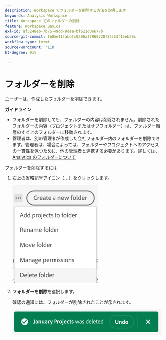 ```yaml
---
description: Workspace でフォルダーを削除する方法を説明します
keywords: Analysis Workspace
title: Workspace でのフォルダーの削除
feature: Workspace Basics
exl-id: af3248eb-7b75-49cd-9dea-bf621d06677b
source-git-commit: fb8be11fabefc0206af7868228f85353f15eb20c
workflow-type: tm+mt
source-wordcount: '110'
ht-degree: 91%

---
```


# フォルダーを削除

ユーザーは、作成したフォルダーを削除できます。

**ガイドライン**

* フォルダーを削除しても、フォルダーの内容は削除されません。削除されたフォルダーの内容（プロジェクトまたはサブフォルダー）は、フォルダー階層のすぐ上のフォルダーに移動されます。
* 管理者は、別の管理者が作成した会社フォルダー内のフォルダーを削除できます。管理者は、場合によっては、フォルダーやプロジェクトへのアクセスの一貫性を保つために、他の管理者と連携する必要があります。詳しくは、 [Analytics のフォルダーについて](/help/analyze/analysis-workspace/build-workspace-project/workspace-folders/about-folders.md)

フォルダーを削除するには

1. 右上の省略記号アイコン（**...**）をクリックします。

   ![](/help/analyze/analysis-workspace/build-workspace-project/assets/select-delete-folder.png)

2. **フォルダーを削除**&#x200B;を選択します。

   確認の通知には、フォルダーが削除されたことが示されます。

   ![](/help/analyze/analysis-workspace/build-workspace-project/assets/deleted-folder.png)
